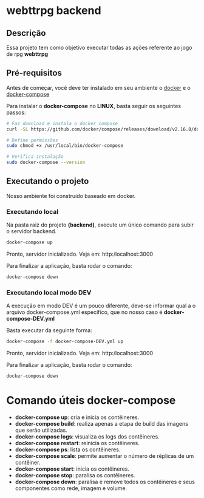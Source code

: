 # **webttrpg backend**

## **Descrição**
<p>Essa projeto tem como objetivo executar todas as ações referente ao jogo de rpg <b>webttrpg</b></p>

## **Pré-requisitos**
Antes de começar, você deve ter instalado em seu ambiente o [docker](https://docs.docker.com/engine/install) e o [docker-compose](https://docs.docker.com/compose/install/other/)

Para instalar o <b>docker-compose</b> no <b>LINUX</b>, basta seguir os seguintes passos:
```bash
# Faz download e instala o docker compose
curl -SL https://github.com/docker/compose/releases/download/v2.16.0/docker-compose-linux-x86_64 -o /usr/local/bin/docker-compose

# Define permissões
sudo chmod +x /usr/local/bin/docker-compose

# Verifica instalação
sudo docker-compose --version
```

## **Executando o projeto**
<p>Nosso ambiente foi construído baseado em docker.</p>

### **Executando local**
<p>Na pasta raiz do projeto <b>(backend)</b>, execute um único comando para subir o servidor backend.</p>

```bash
docker-compose up
```
Pronto, servidor inicializado. Veja em: http:/localhost:3000

Para finalizar a aplicação, basta rodar o comando:
```bash
docker-compose down
```

### **Executando local modo DEV**
<p>A execução em modo DEV é um pouco diferente, deve-se informar qual a o arquivo docker-compose.yml específico, que no nosso caso é <b>docker-compose-DEV.yml</b></p>
<p>Basta executar da seguinte forma:</p>

```bash
docker-compose -f docker-compose-DEV.yml up
```
Pronto, servidor inicializado. Veja em: http:/localhost:3000

Para finalizar a aplicação, basta rodar o comando:
```bash
docker-compose down
```

# **Comando úteis docker-compose**
<ul>
    <li><b>docker-compose up</b>: cria e inicia os contêineres.</li>
    <li><b>docker-compose build</b>: realiza apenas a etapa de build das imagens que serão utilizadas.</li>
    <li><b>docker-compose logs</b>: visualiza os logs dos contêineres.</li>
    <li><b>docker-compose restart</b>: reinicia os contêineres.</li>
    <li><b>docker-compose ps</b>: lista os contêineres.</li>
    <li><b>docker-compose scale</b>: permite aumentar o número de réplicas de um contêiner.</li>
    <li><b>docker-compose start</b>: inicia os contêineres.</li>
    <li><b>docker-compose stop</b>: paralisa os contêineres.</li>
    <li><b>docker-compose down</b>: paralisa e remove todos os contêineres e seus componentes como rede, imagem e volume.</li>
</ul>
